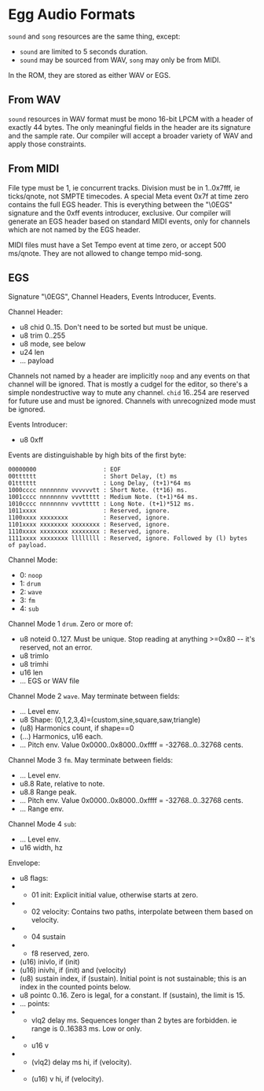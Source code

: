 # Egg Audio Formats

`sound` and `song` resources are the same thing, except:
- `sound` are limited to 5 seconds duration.
- `sound` may be sourced from WAV, `song` may only be from MIDI.

In the ROM, they are stored as either WAV or EGS.

## From WAV

`sound` resources in WAV format must be mono 16-bit LPCM with a header of exactly 44 bytes.
The only meaningful fields in the header are its signature and the sample rate.
Our compiler will accept a broader variety of WAV and apply those constraints.

## From MIDI

File type must be 1, ie concurrent tracks.
Division must be in 1..0x7fff, ie ticks/qnote, not SMPTE timecodes.
A special Meta event 0x7f at time zero contains the full EGS header.
This is everything between the "\0EGS" signature and the 0xff events introducer, exclusive.
Our compiler will generate an EGS header based on standard MIDI events,
only for channels which are not named by the EGS header.

MIDI files must have a Set Tempo event at time zero, or accept 500 ms/qnote.
They are not allowed to change tempo mid-song.

## EGS

Signature "\0EGS", Channel Headers, Events Introducer, Events.

Channel Header:
- u8 chid 0..15. Don't need to be sorted but must be unique.
- u8 trim 0..255
- u8 mode, see below
- u24 len
- ... payload

Channels not named by a header are implicitly `noop` and any events on that channel will be ignored.
That is mostly a cudgel for the editor, so there's a simple nondestructive way to mute any channel.
`chid` 16..254 are reserved for future use and must be ignored.
Channels with unrecognized mode must be ignored.

Events Introducer:
- u8 0xff

Events are distinguishable by high bits of the first byte:
```
00000000                   : EOF
00tttttt                   : Short Delay, (t) ms
01tttttt                   : Long Delay, (t+1)*64 ms
1000cccc nnnnnnnv vvvvvvtt : Short Note. (t*16) ms.
1001cccc nnnnnnnv vvvttttt : Medium Note. (t+1)*64 ms.
1010cccc nnnnnnnv vvvttttt : Long Note. (t+1)*512 ms.
1011xxxx                   : Reserved, ignore.
1100xxxx xxxxxxxx          : Reserved, ignore.
1101xxxx xxxxxxxx xxxxxxxx : Reserved, ignore.
1110xxxx xxxxxxxx xxxxxxxx : Reserved, ignore.
1111xxxx xxxxxxxx llllllll : Reserved, ignore. Followed by (l) bytes of payload.
```

Channel Mode:
- 0: `noop`
- 1: `drum`
- 2: `wave`
- 3: `fm`
- 4: `sub`

Channel Mode 1 `drum`. Zero or more of:
- u8 noteid 0..127. Must be unique. Stop reading at anything >=0x80 -- it's reserved, not an error.
- u8 trimlo
- u8 trimhi
- u16 len
- ... EGS or WAV file

Channel Mode 2 `wave`. May terminate between fields:
- ... Level env.
- u8 Shape: (0,1,2,3,4)=(custom,sine,square,saw,triangle)
- (u8) Harmonics count, if shape==0
- (...) Harmonics, u16 each.
- ... Pitch env. Value 0x0000..0x8000..0xffff = -32768..0..32768 cents.

Channel Mode 3 `fm`. May terminate between fields:
- ... Level env.
- u8.8 Rate, relative to note.
- u8.8 Range peak.
- ... Pitch env. Value 0x0000..0x8000..0xffff = -32768..0..32768 cents.
- ... Range env.

Channel Mode 4 `sub`:
- ... Level env.
- u16 width, hz

Envelope:
- u8 flags:
- - 01 init: Explicit initial value, otherwise starts at zero.
- - 02 velocity: Contains two paths, interpolate between them based on velocity.
- - 04 sustain
- - f8 reserved, zero.
- (u16) inivlo, if (init)
- (u16) inivhi, if (init) and (velocity)
- (u8) sustain index, if (sustain). Initial point is not sustainable; this is an index in the counted points below.
- u8 pointc 0..16. Zero is legal, for a constant. If (sustain), the limit is 15.
- ... points:
- - vlq2 delay ms. Sequences longer than 2 bytes are forbidden. ie range is 0..16383 ms. Low or only.
- - u16 v
- - (vlq2) delay ms hi, if (velocity).
- - (u16) v hi, if (velocity).
